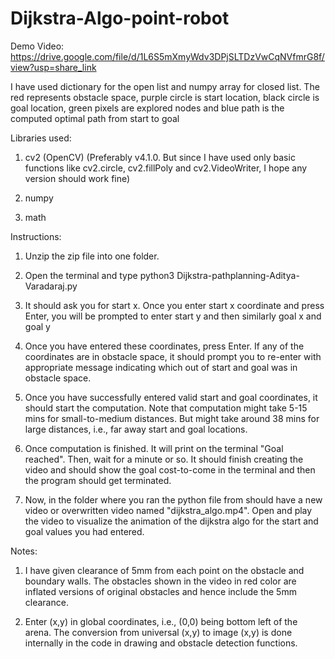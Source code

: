 # Dijkstra-Algo-point-robot

Demo Video: https://drive.google.com/file/d/1L6S5mXmyWdv3DPjSLTDzVwCqNVfmrG8f/view?usp=share_link

I have used dictionary for the open list and numpy array for closed list. The red represents obstacle space, purple circle is start location, black circle is goal location, green pixels are explored nodes and blue path is the computed optimal path from start to goal 

Libraries used:

1) cv2 (OpenCV) 
(Preferably v4.1.0. But since I have used only basic functions like cv2.circle, cv2.fillPoly and cv2.VideoWriter, I hope any version should work fine)

2) numpy

3) math

Instructions:
1) Unzip the zip file into one folder.

2) Open the terminal and type python3 Dijkstra-pathplanning-Aditya-Varadaraj.py

3) It should ask you for start x. Once you enter start x coordinate and press Enter, you will be prompted to enter start y and then similarly goal x and goal y

4) Once you have entered these coordinates, press Enter. If any of the coordinates are in obstacle space, it should prompt you to re-enter with appropriate message indicating which out of start and goal was in obstacle space. 

5) Once you have successfully entered valid start and goal coordinates, it should start the computation. Note that computation might take 5-15 mins for small-to-medium distances. But might take around 38 mins for large distances, i.e., far away start and goal locations.

6) Once computation is finished. It will print on the terminal "Goal reached". Then, wait for a minute or so. It should finish creating the video and should show the goal cost-to-come in the terminal and then the program should get terminated.

7) Now, in the folder where you ran the python file from should have a new video or overwritten video named "dijkstra_algo.mp4". Open and play the video to visualize the animation of the dijkstra algo for the start and goal values you had entered.

Notes: 

1) I have given clearance of 5mm from each point on the obstacle and boundary walls. The obstacles shown in the video in red color are inflated versions of original obstacles and hence include the 5mm clearance.  

2) Enter (x,y) in global coordinates, i.e., (0,0) being bottom left of the arena. The conversion from universal (x,y) to image (x,y) is done internally in the code in drawing and obstacle detection functions.
